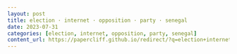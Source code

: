 ```yaml
---
layout: post
title: election · internet · opposition · party · senegal
date: 2023-07-31
categories: [election, internet, opposition, party, senegal]
content_url: https://papercliff.github.io/redirect/?q=election+internet+opposition+party+senegal&tbs=cdr:1,cd_min:7/30/2023,cd_max:8/1/2023
---
```


